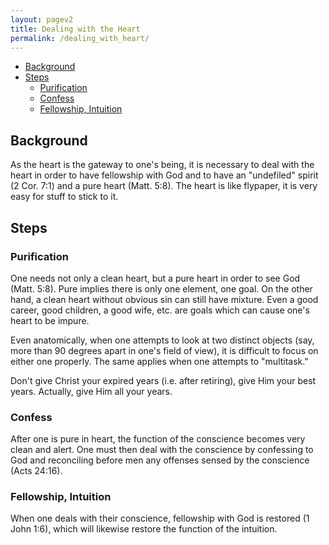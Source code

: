 ```yaml
---
layout: pagev2
title: Dealing with the Heart
permalink: /dealing_with_heart/
---
```

- [Background](#background)
- [Steps](#steps)
  - [Purification](#purification)
  - [Confess](#confess)
  - [Fellowship, Intuition](#fellowship-intuition)

## Background

As the heart is the gateway to one's being, it is necessary to deal with the heart in order to have fellowship with God and to have an "undefiled" spirit (2 Cor. 7:1) and a pure heart (Matt. 5:8). The heart is like flypaper, it is very easy for stuff to stick to it. 

## Steps

### Purification

One needs not only a clean heart, but a pure heart in order to see God (Matt. 5:8). Pure implies there is only one element, one goal. On the other hand, a clean heart without obvious sin can still have mixture. Even a good career, good children, a good wife, etc. are goals which can cause one's heart to be impure.

Even anatomically, when one attempts to look at two distinct objects (say, more than 90 degrees apart in one's field of view), it is difficult to focus on either one properly. The same applies when one attempts to "multitask."

Don't give Christ your expired years (i.e. after retiring), give Him your best years. Actually, give Him all your years.

### Confess

After one is pure in heart, the function of the conscience becomes very clean and alert. One must then deal with the conscience by confessing to God and reconciling before men any offenses sensed by the conscience (Acts 24:16).

### Fellowship, Intuition

When one deals with their conscience, fellowship with God is restored (1 John 1:6), which will likewise restore the function of the intuition.



